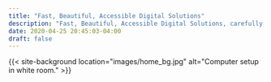 ```yaml
---
title: "Fast, Beautiful, Accessible Digital Solutions"
description: "Fast, Beautiful, Accessible Digital Solutions, carefully curated to meet your business needs."
date: 2020-04-25 20:45:03-04:00
draft: false
---
```


{{< site-background location="images/home_bg.jpg" alt="Computer setup in white room." >}}